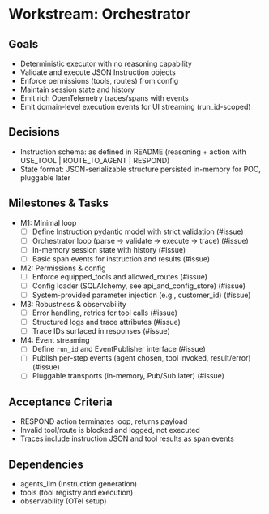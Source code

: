 # Workstream: Orchestrator

## Goals
- Deterministic executor with no reasoning capability
- Validate and execute JSON Instruction objects
- Enforce permissions (tools, routes) from config
- Maintain session state and history
- Emit rich OpenTelemetry traces/spans with events
 - Emit domain-level execution events for UI streaming (run_id-scoped)

## Decisions
- Instruction schema: as defined in README (reasoning + action with USE_TOOL | ROUTE_TO_AGENT | RESPOND)
- State format: JSON-serializable structure persisted in-memory for POC, pluggable later

## Milestones & Tasks
- M1: Minimal loop
  - [ ] Define Instruction pydantic model with strict validation (#issue)
  - [ ] Orchestrator loop (parse -> validate -> execute -> trace) (#issue)
  - [ ] In-memory session state with history (#issue)
  - [ ] Basic span events for instruction and results (#issue)
- M2: Permissions & config
  - [ ] Enforce equipped_tools and allowed_routes (#issue)
  - [ ] Config loader (SQLAlchemy, see api_and_config_store) (#issue)
  - [ ] System-provided parameter injection (e.g., customer_id) (#issue)
- M3: Robustness & observability
  - [ ] Error handling, retries for tool calls (#issue)
  - [ ] Structured logs and trace attributes (#issue)
  - [ ] Trace IDs surfaced in responses (#issue)
- M4: Event streaming
  - [ ] Define `run_id` and EventPublisher interface (#issue)
  - [ ] Publish per-step events (agent chosen, tool invoked, result/error) (#issue)
  - [ ] Pluggable transports (in-memory, Pub/Sub later) (#issue)

## Acceptance Criteria
- RESPOND action terminates loop, returns payload
- Invalid tool/route is blocked and logged, not executed
- Traces include instruction JSON and tool results as span events

## Dependencies
- agents_llm (Instruction generation)
- tools (tool registry and execution)
- observability (OTel setup)
